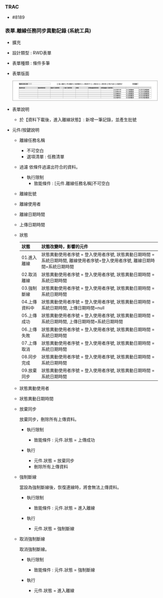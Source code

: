 ### <div id="trac">TRAC</div>
* #8189

### <div id="utl_1">表單.離線任務同步異動記錄 <path>(系統工具)</path></div>
* 擴充
* 設計類型 : RWD表單
* 表單種類 : 條件多筆 
* 表單版面

    ![表單_離線任務同步異動記錄]

* 表單說明

    * 於【資料下載後，進入離線狀態】: 新增一筆記錄，並產生批號

* 元件/按鍵說明

    * 離線任務名稱 
        * 不可空白
        * 選項清單 : 任務清單

    * 過濾
        依條件過濾出符合的資料。

	    * 執行限制
		    * 致能條件 : [元件.離線任務名稱]不可空白

    * 離線批號
    * 離線使用者
    * 離線日期時間
    * 上傳日期時間
    * 狀態 

        | 狀態 | 狀態改變時，影響的元件 |
        | ---- | ---- |
        | 01.進入離線 | 狀態異動使用者序號 = 登入使用者序號, 狀態異動日期時間 = 系統日期時間, 離線使用者序號=登入使用者序號, 離線日期時間=系統日期時間 |
        | 02.取消離線 |	狀態異動使用者序號 = 登入使用者序號, 狀態異動日期時間 = 系統日期時間 |
        | 03.強制斷線 |	狀態異動使用者序號 = 登入使用者序號, 狀態異動日期時間 = 系統日期時間 |
        | 04.上傳資料中 | 狀態異動使用者序號 = 登入使用者序號, 狀態異動日期時間 = 系統日期時間, 上傳日期時間=null |				
        | 05.上傳成功 | 狀態異動使用者序號 = 登入使用者序號, 狀態異動日期時間 = 系統日期時間, 上傳日期時間=系統日期時間 |					
        | 06.上傳失敗 |	狀態異動使用者序號 = 登入使用者序號, 狀態異動日期時間 = 系統日期時間 |
        | 07.上傳取消 | 狀態異動使用者序號 = 登入使用者序號, 狀態異動日期時間 = 系統日期時間 |
        | 08.同步完成 | 狀態異動使用者序號 = 登入使用者序號, 狀態異動日期時間 = 系統日期時間 |
        | 09.放棄同步 | 狀態異動使用者序號 = 登入使用者序號, 狀態異動日期時間 = 系統日期時間 |

    * 狀態異動使用者
    * 狀態異動日期時間	

    * 放棄同步

        放棄同步，刪除所有上傳資料。

	    * 執行限制
		    * 致能條件 : 元件.狀態 = 上傳成功

        * 執行
            * 元件.狀態 = 放棄同步
            * 刪除所有上傳資料
														
    * 強制斷線

        當設為強制斷線後，恢復連線時，將會無法上傳資料。

	    * 執行限制													
		    * 致能條件 : 元件.狀態 = 進入離線												

        * 執行
            * 元件.狀態 = 強制斷線

    * 取消強制斷線

        取消強制斷線。

	    * 執行限制
		    * 致能條件 : 元件.狀態 = 強制斷線
														
	    * 執行
            * 元件.狀態 = 進入離線

[表單_離線任務同步異動記錄]:attachment/表單_離線任務同步異動記錄.png "表單_離線任務同步異動記錄"